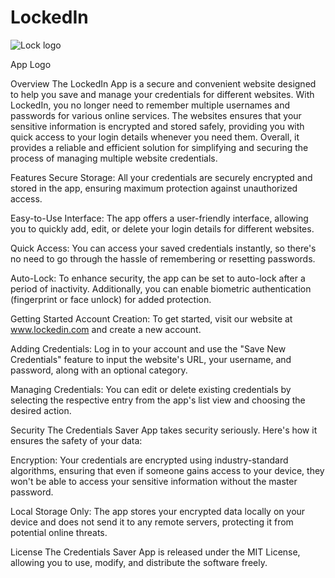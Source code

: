 # LockedIn
![Lock logo](https://files.slack.com/files-pri/T04J7BYU4LE-F05LMLV35EV/lockedinlogo.png)

App Logo

Overview
The LockedIn App is a secure and convenient website designed to help you save and manage your credentials for different websites. With LockedIn, you no longer need to remember multiple usernames and passwords for various online services. The websites ensures that your sensitive information is encrypted and stored safely, providing you with quick access to your login details whenever you need them. Overall, it provides a reliable and efficient solution for simplifying and securing the process of managing multiple website credentials.

Features
Secure Storage: All your credentials are securely encrypted and stored in the app, ensuring maximum protection against unauthorized access.

Easy-to-Use Interface: The app offers a user-friendly interface, allowing you to quickly add, edit, or delete your login details for different websites.

Quick Access: You can access your saved credentials instantly, so there's no need to go through the hassle of remembering or resetting passwords.

Auto-Lock: To enhance security, the app can be set to auto-lock after a period of inactivity. Additionally, you can enable biometric authentication (fingerprint or face unlock) for added protection.

Getting Started
Account Creation: To get started, visit our website at www.lockedin.com and create a new account. 

Adding Credentials: Log in to your account and use the "Save New Credentials" feature to input the website's URL, your username, and password, along with an optional category.

Managing Credentials: You can edit or delete existing credentials by selecting the respective entry from the app's list view and choosing the desired action.

Security
The Credentials Saver App takes security seriously. Here's how it ensures the safety of your data:

Encryption: Your credentials are encrypted using industry-standard algorithms, ensuring that even if someone gains access to your device, they won't be able to access your sensitive information without the master password.

Local Storage Only: The app stores your encrypted data locally on your device and does not send it to any remote servers, protecting it from potential online threats.

License
The Credentials Saver App is released under the MIT License, allowing you to use, modify, and distribute the software freely.